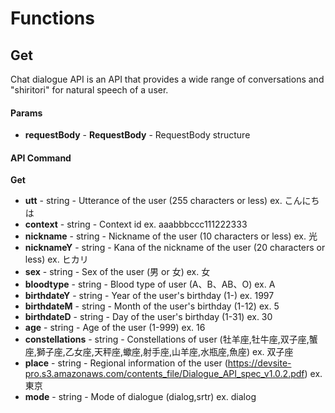 # Functions

## Get

Chat dialogue API is an API that provides a wide range of conversations and "shiritori" for natural speech of a user.

#### Params

- **requestBody** - **RequestBody** - RequestBody structure

#### API Command

**Get**

- **utt** - string - Utterance of the user (255 characters or less)  ex. こんにちは
- **context** - string -  Context id  ex. aaabbbccc111222333
- **nickname** - string - Nickname of the user (10 characters or less)  ex. 光
- **nicknameY** - string - Kana of the nickname of the user (20 characters or less)  ex. ヒカリ
- **sex** - string - Sex of the user (男 or 女)  ex. 女
- **bloodtype** - string - Blood type of user (A、B、AB、O)  ex. A
- **birthdateY** - string - Year of the user's birthday (1-)  ex. 1997
- **birthdateM** - string - Month of the user's birthday (1-12)  ex. 5
- **birthdateD** - string - Day of the user's birthday (1-31)  ex. 30
- **age** - string - Age of the user (1-999)  ex. 16
- **constellations** - string - Constellations of user (牡羊座,牡牛座,双子座,蟹座,獅子座,乙女座,天秤座,蠍座,射手座,山羊座,水瓶座,魚座)  ex. 双子座
- **place** - string - Regional information of the user (https://devsite-pro.s3.amazonaws.com/contents_file/Dialogue_API_spec_v1.0.2.pdf)  ex. 東京
- **mode** - string - Mode of dialogue (dialog,srtr)  ex. dialog
